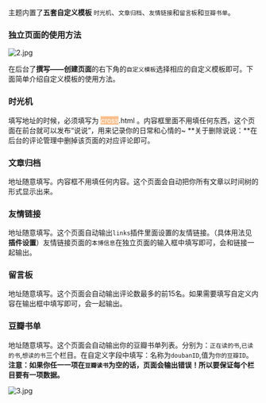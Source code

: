 主题内置了**五套自定义模板** `时光机`、`文章归档`、`友情链接`和`留言板`和`豆瓣书单`。

### 独立页面的使用方法

 ![2.jpg][1]

在后台了**撰写——创建页面**的右下角的`自定义模板`选择相应的自定义模板即可。下面简单介绍自定义模板的使用方法。

### 时光机

填写地址的时候，必须填写为 <span style="color: rgb(255, 255, 255); background-color: rgb(250, 192, 143);">cross</span>.html 。内容框里面不用填任何东西，这个页面在前台就可以发布“说说”，用来记录你的日常和心情的~
**关于删除说说：**在后台的评论管理中删掉该页面的对应评论即可。

### 文章归档

地址随意填写。内容框不用填任何内容。这个页面会自动把你所有文章以时间树的形式显示出来。

### 友情链接

地址随意填写。这个页面自动输出`links`插件里面设置的友情链接。（具体用法见**插件设置**）友情链接页面的`本博信息`在独立页面的输入框中填写即可，会和链接一起输出。

### 留言板

地址随意填写。这个页面会自动输出评论数最多的前15名。如果需要填写自定义内容在输出框中填写即可，会一起输出。

### 豆瓣书单

地址随意填写。这个页面会自动输出你的豆瓣书单列表。分别为：`正在读的书`,`已读的书`,`想读的书`三个栏目。在自定义字段中填写：名称为`doubanID`,值为`你的豆瓣ID`。**注意：如果你任一一项在`豆瓣读书`为空的话，页面会输出错误！所以要保证每个栏目要有一项数据。**

![3.jpg][2]

  [1]: https://www.ihewro.com/usr/uploads/2017/03/3674342886.jpg
  [2]: https://www.ihewro.com/usr/uploads/2017/03/2880093812.jpg